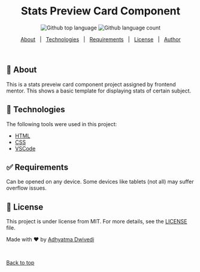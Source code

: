 
<h1 align="center">Stats Preview Card Component</h1>

<p align="center">
  <img alt="Github top language" src="https://img.shields.io/github/languages/top/r00kieAd/statsPreview?color=56BEB8">

  <img alt="Github language count" src="https://img.shields.io/github/languages/count/r00kieAd/statsPreview?color=56BEB8">
</p>

<p align="center">
  <a href="#dart-about">About</a> &#xa0; | &#xa0;
  <a href="#rocket-technologies">Technologies</a> &#xa0; | &#xa0;
  <a href="#white_check_mark-requirements">Requirements</a> &#xa0; | &#xa0;
  <a href="#memo-license">License</a> &#xa0; | &#xa0;
  <a href="https://github.com/r00kieAd" target="_blank">Author</a>
</p>

<br>

## :dart: About ##

This is a stats preveiw card component project assigned by frontend mentor. This shows a basic template for displaying stats of certain subject.


## :rocket: Technologies ##

The following tools were used in this project:

- [HTML](https://www.w3schools.com/html/default.asp)
- [CSS](https://www.w3schools.com/css/default.asp)
- [VSCode](https://code.visualstudio.com/)

## :white_check_mark: Requirements ##

Can be opened on any device. Some devices like tablets (not all) may suffer overflow issues.

## :memo: License ##

This project is under license from MIT. For more details, see the [LICENSE](LICENSE.md) file.


Made with :heart: by <a href="https://github.com/r00kieAd" target="_blank">Adhyatma Dwivedi</a>

&#xa0;

<a href="#top">Back to top</a>

